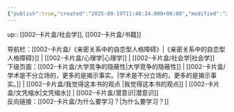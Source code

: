 ```yaml
---
{"publish":true,"created":"2025-09-19T11:48:34.000+08:00","modified":"2025-09-19T11:48:34.000+08:00","tags":["社会学"],"cssclasses":""}
---
```


up:: [[002-卡片盒/社会学]], [[002-卡片盒/书籍]]





导航栏：[[002-卡片盒/《亲密关系中的自恋型人格障碍》\|《亲密关系中的自恋型人格障碍》]] | [[002-卡片盒/心理学\|心理学]] | [[002-卡片盒/社会学\|社会学]]  
下级页面：[[002-卡片盒/大学竞争的隐蔽性\|大学竞争的隐蔽性]] | [[002-卡片盒/学术是不分立场的，更多的是揭示事实。\|学术是不分立场的，更多的是揭示事实。]] | [[002-卡片盒/我觉得这本书的观点 \|我觉得这本书的观点]] | [[002-卡片盒/文凭缩水\|文凭缩水]] | [[002-卡片盒/潜意识\|潜意识]]  
反向链接：[[002-卡片盒/为什么要学习？\|为什么要学习？]]